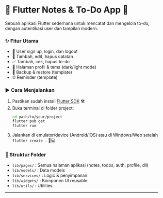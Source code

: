 

# 📝 Flutter Notes & To-Do App 🚀


Sebuah aplikasi Flutter sederhana untuk mencatat dan mengelola to-do, dengan autentikasi user dan tampilan modern.


### ✨ Fitur Utama
- 🔐 User sign up, login, dan logout
- 📝 Tambah, edit, hapus catatan
- ✅ Tambah, cek, hapus to-do
- 👤 Halaman profil & tema (dark/light mode)
- 💾 Backup & restore (template)
- ⏰ Reminder (template)


### ▶️ Cara Menjalankan
1. Pastikan sudah install [Flutter SDK](https://docs.flutter.dev/get-started/install) 🛠️
2. Buka terminal di folder project:
	```sh
	cd path/to/your/project
	flutter pub get
	flutter run
	```
3. Jalankan di emulator/device (Android/iOS) atau di Windows/Web setelah `flutter create .` 📱💻


### 📁 Struktur Folder
- `lib/pages/` : Semua halaman aplikasi (notes, todos, auth, profile, dll)
- `lib/models/` : Data models
- `lib/services/` : Logic & penyimpanan
- `lib/widgets/` : Komponen UI reusable
- `lib/utils/` : Utilities


---



